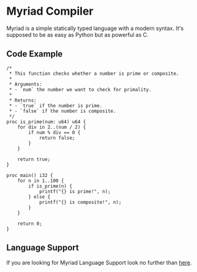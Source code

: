 # Myriad Compiler

Myriad is a simple statically typed language with a modern syntax. It's supposed to be as easy as Python but as powerful as C.

## Code Example
```myriad
/* 
 * This function checks whether a number is prime or composite.
 * 
 * Arguments:
 * - `num` the number we want to check for primality.
 *
 * Returns:
 * - `true` if the number is prime.
 * - `false` if the number is composite.
 */
proc is_prime(num: u64) u64 {
    for div in 2..(num / 2) {
        if num % div == 0 {
            return false;
        }
    }

    return true;
}

proc main() i32 {
    for n in 1..100 {
        if is_prime(n) {
            printf("{} is prime!", n);
        } else {
            printf("{} is composite!", n);
        }
    }

    return 0;
}
```

## Language Support

If you are looking for Myriad Language Support look no further than [here](https://github.com/jooris-hadeler/myriad-language-support).